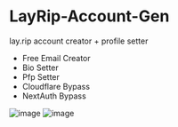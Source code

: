 # LayRip-Account-Gen
lay.rip account creator + profile setter

+ Free Email Creator
+ Bio Setter
+ Pfp Setter
+ Cloudflare Bypass
+ NextAuth Bypass


![image](https://user-images.githubusercontent.com/60797067/212561590-0a631ed6-6886-4e73-9ca0-81dda8540228.png)
![image](https://user-images.githubusercontent.com/60797067/212561597-f829c3db-270a-43ae-97e1-6ee1d5a069d6.png)
